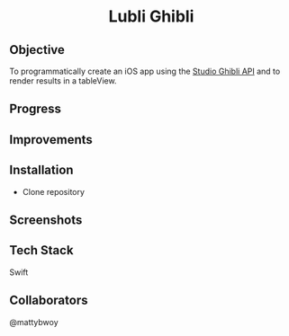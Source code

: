 <h1 align="center">

Lubli Ghibli

</h1>

## Objective
To programmatically create an iOS app using the [Studio Ghibli API](https://ghibliapi.herokuapp.com/) and to render results in a tableView.


## Progress 

## Improvements

## Installation
- Clone repository

## Screenshots

## Tech Stack
Swift

## Collaborators
@mattybwoy
